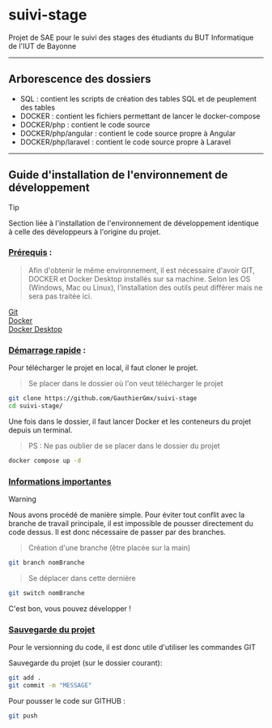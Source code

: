# suivi-stage
Projet de SAE pour le suivi des stages des étudiants du BUT Informatique de l'IUT de Bayonne

---
## Arborescence des dossiers
* SQL : contient les scripts de création des tables SQL et de peuplement des tables
* DOCKER : contient les fichiers permettant de lancer le docker-compose
* DOCKER/php : contient le code source
* DOCKER/php/angular : contient le code source propre à Angular
* DOCKER/php/laravel : contient le code source propre à Laravel


---
## Guide d'installation de l'environnement de développement

> [!TIP]
> Section liée à l'installation de l'environnement de développement identique à celle des développeurs à l'origine du projet.  

### <ins>Prérequis</ins> :

> Afin d'obtenir le même environnement, il est nécessaire d'avoir GIT, DOCKER et Docker Desktop installés sur sa machine. Selon les OS (Windows, Mac ou Linux), l'installation des outils peut différer mais ne sera pas traitée ici.

[Git](https://git-scm.com/downloads)  
[Docker](https://docs.docker.com/get-started/get-docker/)  
[Docker Desktop](https://www.docker.com/products/docker-desktop/)  

### <ins>Démarrage rapide</ins> :

Pour télécharger le projet en local, il faut cloner le projet. 

> Se placer dans le dossier où l'on veut télécharger le projet

```bash
git clone https://github.com/GauthierGmx/suivi-stage
cd suivi-stage/
```

Une fois dans le dossier, il faut lancer Docker et les conteneurs du projet depuis un terminal. 

> PS : Ne pas oublier de se placer dans le dossier du projet

```bash
docker compose up -d
```


### <ins>Informations importantes</ins>

> [!WARNING]
> Nous avons procédé de manière simple. Pour éviter tout conflit avec la branche de travail principale, il est impossible de pousser directement du code dessus. Il est donc nécessaire de passer par des branches. 

> Création d'une branche (être placée sur la main)

```bash
git branch nomBranche
```

> Se déplacer dans cette dernière

```bash
git switch nomBranche
```

C'est bon, vous pouvez développer ! 

### <ins>Sauvegarde du projet</ins>

Pour le versionning du code, il est donc utile d'utiliser les commandes GIT

Sauvegarde du projet (sur le dossier courant): 

```bash
git add .
git commit -m "MESSAGE"
```

Pour pousser le code sur GITHUB : 

```bash
git push
```
